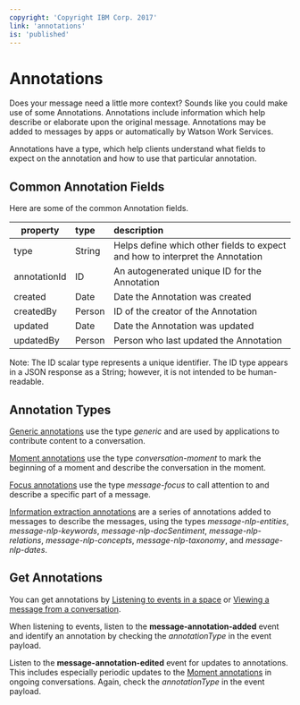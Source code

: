 ```yaml
---
copyright: 'Copyright IBM Corp. 2017'
link: 'annotations'
is: 'published'
---
```

# Annotations

Does your message need a little more context? Sounds like you could make use of some Annotations. Annotations include information which help describe or elaborate upon the original message. Annotations may be added to messages by apps or automatically by Watson Work Services.

Annotations have a type, which help clients understand what fields to expect on the annotation and how to use that particular annotation.

## Common Annotation Fields

Here are some of the common Annotation fields.

| property      | type   | description  |
| ------------- |:------ |:------------ |
| type          | String | Helps define which other fields to expect and how to interpret the Annotation |
| annotationId  | ID     | An autogenerated unique ID for the Annotation |
| created       | Date        | Date the Annotation was created |
| createdBy     | Person    | ID of the creator of the Annotation |
| updated       | Date    | Date the Annotation was updated |
| updatedBy     | Person | Person who last updated the Annotation  |

Note: The ID scalar type represents a unique identifier. The ID type appears in a JSON response as a String; however, it is not intended to be human-readable.

## Annotation Types

[Generic annotations](../guides/V1_wwsg_Spaces.md) use the type _generic_ and are used by applications to contribute content to a conversation.

[Moment annotations](../guides/V5_Annotation_Message_Moment.md) use the type _conversation-moment_ to mark the beginning of a moment and describe the conversation in the moment.

[Focus annotations](../guides/V2_Annotation_Message_Action_Identification.md) use the type _message-focus_ to call attention to and describe a specific part of a message.

[Information extraction annotations](../guides/V1_Annotation_Message_Information_Extraction.md) are a series of annotations added to messages to describe the messages, using the types _message-nlp-entities_, _message-nlp-keywords_, _message-nlp-docSentiment_, _message-nlp-relations_, _message-nlp-concepts_, _message-nlp-taxonomy_, and _message-nlp-dates_.

## Get Annotations

You can get annotations by [Listening to events in a space](../guides/V1_wwsg_Webhooks.md) or [Viewing a message from a conversation](../guides/V1_get_message.md).

When listening to events, listen to the **message-annotation-added** event and identify an annotation by checking the _annotationType_ in the event payload.

Listen to the **message-annotation-edited** event for updates to annotations. This includes especially periodic updates to the [Moment annotations](../guides/V5_Annotation_Message_Moment.md) in ongoing conversations. Again, check the _annotationType_ in the event payload.
